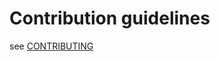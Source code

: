 # Contribution guidelines

see [CONTRIBUTING](https://github.com/mirai-audio/mir/blob/master/.github/CONTRIBUTING.md)
